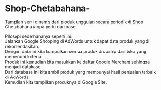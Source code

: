 # Shop-Chetabahana-
Tampilan semi dinamis dari produk unggulan secara periodik di Shop Chetabahana tanpa perlu database.

Pilosopi sederhananya seperti ini:  
Jalankan Google Shopping di AdWords untuk dapat data produk yang di rekomendasikan.  
Dengan data ini kita kumpulkan semua produk dropship dari toko yang memenuhi kriteria.  
Produk ini kemudian kita masukkan ke daftar Google Merchant sehingga menjadi database.  
Dari database ini kita ambil produk yang mempunyai hasil penjualan terbaik di AdWords.  
Kemudian kita tampilkan produknya di Google Site.





